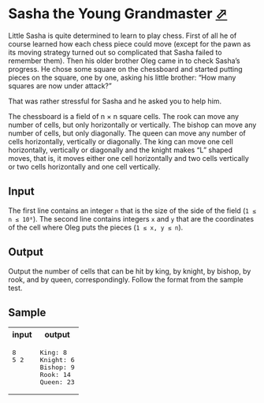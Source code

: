 # Sasha the Young Grandmaster [⬀](https://acm.timus.ru/problem.aspx?space=1&num=2010)

Little Sasha is quite determined to learn to play chess. First of all he of course learned how each chess piece could move (except for the pawn as its moving strategy turned out so complicated that Sasha failed to remember them). Then his older brother Oleg came in to check Sasha’s progress. He chose some square on the chessboard and started putting pieces on the square, one by one, asking his little brother: “How many squares are now under attack?”

That was rather stressful for Sasha and he asked you to help him.

The chessboard is a field of n × n square cells. The rook can move any number of cells, but only horizontally or vertically. The bishop can move any number of cells, but only diagonally. The queen can move any number of cells horizontally, vertically or diagonally. The king can move one cell horizontally, vertically or diagonally and the knight makes “L” shaped moves, that is, it moves either one cell horizontally and two cells vertically or two cells horizontally and one cell vertically.

## Input

The first line contains an integer `n` that is the size of the side of the field (`1 ≤ n ≤ 10⁸`). The second line contains integers `x` and `y` that are the coordinates of the cell where Oleg puts the pieces (`1 ≤ x, y ≤ n`).

## Output

Output the number of cells that can be hit by king, by knight, by bishop, by rook, and by queen, correspondingly. Follow the format from the sample test.

## Sample

<table>
<tr>
<th>input</th>
<th>output</th>
</tr>
<tr>
<td style="vertical-align: top">
<pre style="white-space:pre">
8
5 2
</pre>
</td>
<td style="vertical-align: top">
<pre style="white-space:pre">
King: 8
Knight: 6
Bishop: 9
Rook: 14
Queen: 23
</pre>
</td>
</tr>
</table>
